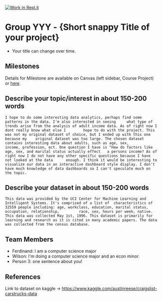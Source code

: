 [![Work in Repl.it](https://classroom.github.com/assets/work-in-replit-14baed9a392b3a25080506f3b7b6d57f295ec2978f6f33ec97e36a161684cbe9.svg)](https://classroom.github.com/online_ide?assignment_repo_id=312167&assignment_repo_type=GroupAssignmentRepo)
# Group YYY - {Short snappy Title of your project}

- Your title can change over time.

## Milestones

Details for Milestone are available on Canvas (left sidebar, Course Project) or [here](https://firas.moosvi.com/courses/data301/project/milestone01.html).

## Describe your topic/interest in about 150-200 words


	I hope to do some interesting data analytics, perhaps find some patterns in the data. I'm also interested in seeing 	what type of trends arise from the analysis of adult income data. As of right now I dont really know what else I 		hope to do with the project. This was not my original dataset of choice, but I ended up with this one because my 	original dataset was too large. The chosen dataset contains interesting data about adults, such as age, sex, 		income, profession, ect. One question I have is "How do factors like age, sex, and marital status actually effect 	a persons income? As of right now I do not have any other specific questions because I have not looked at the data 		enough. I think it would be interesting to visualize our data in an interactive dashboard style display. I don't 	have much knowledge of data dashboards so I can't speculate much on the topic.

## Describe your dataset in about 150-200 words

	This data was provided by the UCI Center for Machine Learning and Intelligent Systems. It's comprised of a list of 	characteristics of 32559 people including: age, workclass, education, marital status, occupation, relationship, 		race, sex, hours per week, native. This data was collected May 1st, 1996. This dataset is primarily for 		learning and research as it is cited in many academic papers. The data was collected from the census database.
    

## Team Members

- Ferdinand: I am a computer science major
- Wilson: I'm doing a computer science major and an econ minor.
- Person 3: one sentence about you!

## References

Link to dataset on kaggle -> https://www.kaggle.com/austinreese/craigslist-carstrucks-data
